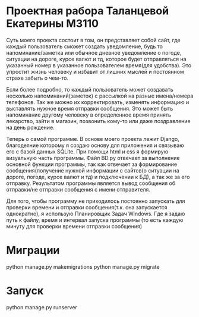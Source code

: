 # Проектная рабора Таланцевой Екатерины М3110

Суть моего проекта состоит в том, он представляет собой сайт, где каждый пользователь сможет создать уведомление, будь то напоминание/заметка или обычное дневное уведомление о погоде, ситуации на дороге, курсе валют и тд, которое будет отправляться на указанный номер в указанное пользователем время(для удобства). Это упростит жизнь человеку и избавит от лишних мыслей и постоянном страхе забыть о чем-то. 

Если более подробно, то каждый пользователь может создавать несколько напоминаний(заметок) с рассылкой на разные имена/номера телефонов. Так же можно их корректировать, изменять информацию и выставлять нужное время отправки сообщения.
Это может быть напоминание другому человеку в определенное время принять лекарство, зайти в магазин, позвонить кому-то или даже поздравление на день рождение.

Теперь о самой программе.
В основе моего проекта лежит Django, благодеяние которому я создаю основу для приложения и связываю его с базой данных SQLite.
При помощи html и css я формирую визуальную часть программы.
Файл BD.py отвечает за выполнение основной функции программы, так как отвечает за формирование сообщения(получение нужной информации с сайтов(о ситуации на дороге, погоде, курсе валют и тд) и подключении к БД), а так же за его отправку. Результатом программы является вывод сообщения об отправки/не отправки сообщения с имени отправителя.

Для того, чтобы программу не приходилось постоянно запускать для проверки времени и отправки сообщения(т.к. она запускается однократно), я использую Планировщик Задач Windows. Где я задаю путь к файлу, время и интервал запуска программы (то есть каждую минуту для проверки времени отправки сообщения)


# Миграции 
python manage.py makemigrations
python manage.py migrate

# Запуск
python manage.py runserver
